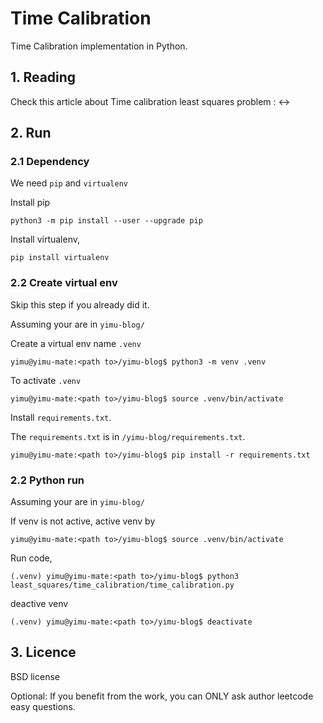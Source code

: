 # Time Calibration

Time Calibration implementation in Python.

## 1. Reading

Check this article about Time calibration least squares problem : <->


## 2. Run

### 2.1 Dependency

We need `pip` and `virtualenv`

Install pip

```
python3 -m pip install --user --upgrade pip
```
Install virtualenv,

```
pip install virtualenv
```

### 2.2 Create virtual env

Skip this step if you already did it.

Assuming your are in `yimu-blog/`

Create a virtual env name `.venv`

```
yimu@yimu-mate:<path to>/yimu-blog$ python3 -m venv .venv
```

To activate `.venv`

```
yimu@yimu-mate:<path to>/yimu-blog$ source .venv/bin/activate
```

Install `requirements.txt`. 

The `requirements.txt` is in `/yimu-blog/requirements.txt`.

```
yimu@yimu-mate:<path to>/yimu-blog$ pip install -r requirements.txt 
```

### 2.2 Python run

Assuming your are in `yimu-blog/`

If venv is not active, active venv by

```
yimu@yimu-mate:<path to>/yimu-blog$ source .venv/bin/activate
```

Run code,

```
(.venv) yimu@yimu-mate:<path to>/yimu-blog$ python3 least_squares/time_calibration/time_calibration.py
```

deactive venv
```
(.venv) yimu@yimu-mate:<path to>/yimu-blog$ deactivate
```

## 3. Licence

BSD license

Optional: If you benefit from the work, you can ONLY ask author leetcode easy questions.
